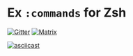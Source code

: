 # Ex `:commands` for Zsh

[![Gitter](https://badges.gitter.im/zsh-vi-more/community.svg)](https://gitter.im/zsh-vi-more/community?utm_source=badge&utm_medium=badge&utm_campaign=pr-badge)
[![Matrix](https://img.shields.io/matrix/zsh-vi-more_community:gitter.im)](https://matrix.to/#/#zsh-vi-more_community:gitter.im)

[![asciicast](https://asciinema.org/a/MD4j4uZ4j5K0FF5YBDI8BR7WV.svg)](https://asciinema.org/a/MD4j4uZ4j5K0FF5YBDI8BR7WV)
